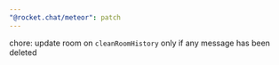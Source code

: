 ```yaml
---
"@rocket.chat/meteor": patch
---
```


chore: update room on `cleanRoomHistory` only if any message has been deleted
